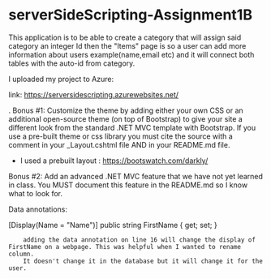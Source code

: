 # serverSideScripting-Assignment1B

This application is to be able to create a category that will assign said category an integer Id
then the "Items" page is so a user can add more information about users example(name,email etc) and it will  connect both tables with the auto-id from category.

I uploaded my project to Azure:

link: https://serversidescripting.azurewebsites.net/

. Bonus #1: Customize the theme by adding either your own CSS or an
additional open-source theme (on top of Bootstrap) to give your site a
different look from the standard .NET MVC template with Bootstrap. If you
use a pre-built theme or css library you must cite the source with a comment
in your _Layout.cshtml file AND in your README.md file.

- I used a prebuilt layout : https://bootswatch.com/darkly/

Bonus #2: Add an advanced .NET MVC feature that we have not yet learned
in class. You MUST document this feature in the README.md so I know what
to look for.

Data annotations:

[Display(Name = "Name")]
public string FirstName { get; set; }
        
        adding the data annotation on line 16 will change the display of FirstName on a webpage. This was helpful when I wanted to rename column.
        It doesn't change it in the database but it will change it for the user.
